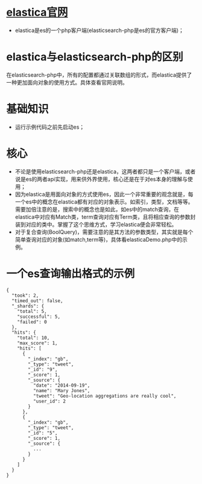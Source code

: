 # [elastica官网](http://elastica.io/)
* elastica是es的一个php客户端(elasticsearch-php是es的官方客户端)；

# elastica与elasticsearch-php的区别
在elasticsearch-php中，所有的配置都通过关联数组的形式，而elastica提供了一种更加面向对象的使用方式。具体查看官网说明。

# 基础知识
* 运行示例代码之前先启动es；

# 核心
* 不论是使用elasticsearch-php还是elastica，这两者都只是一个客户端，或者说是es的两者api实现，用来供外界使用，核心还是在于对es本身的理解与使用；
* 因为elastica是用面向对象的方式使用es，因此一个非常重要的观念就是，每一个es中的概念在elastica都有对应的对象表示。如索引，类型，文档等等。需要加倍注意的是，搜索中的概念也是如此，如es中的match查询，在elastica中对应有Match类，term查询对应有Term类，且将相应查询的参数封装到对应的类中。掌握了这个思维方式，学习elastica便会非常轻松。
* 对于复合查询(BoolQuery)，需要注意的是其方法的参数类型，其实就是每个简单查询对应的对象(如match,term等)，具体看elasticaDemo.php中的示例。

# 一个es查询输出格式的示例
```
{
  "took": 2,
  "timed_out": false,
  "_shards": {
    "total": 5,
    "successful": 5,
    "failed": 0
  },
  "hits": {
    "total": 10,
    "max_score": 1,
    "hits": [
      {
        "_index": "gb",
        "_type": "tweet",
        "_id": "9",
        "_score": 1,
        "_source": {
          "date": "2014-09-19",
          "name": "Mary Jones",
          "tweet": "Geo-location aggregations are really cool",
          "user_id": 2
        }
      },
      {
        "_index": "gb",
        "_type": "tweet",
        "_id": "5",
        "_score": 1,
        "_source": {
          ...
        }
      }
    ]
  }
}
```
